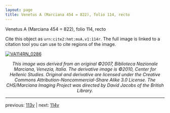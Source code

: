 ```yaml
---
layout: page
title: Venetus A (Marciana 454 = 822), folio 114, recto
---
```


Venetus A (Marciana 454 = 822), folio 114, recto

Cite this object as `urn:cite2:hmt:msA.v1:114r`.  The full image is linked to a citation tool you can use to cite regions of the image.

[![VA114RN_0286](http://www.homermultitext.org/iipsrv?IIIF=/project/homer/pyramidal/deepzoom/hmt/vaimg/2017a/VA114RN_0286.tif/full/800,/0/default.jpg)](http://www.homermultitext.org/ict2/?urn=urn:cite2:hmt:vaimg.2017a:VA114RN_0286) 

<p style="text-align: center; font-style: italic;">This image was derived from an original ©2007, Biblioteca Nazionale Marciana, Venezia, Italia. The derivative image is ©2010, Center for Hellenic Studies. Original and derivative are licensed under the Creative Commons Attribution-Noncommercial-Share Alike 3.0 License. The CHS/Marciana Imaging Project was directed by David Jacobs of the British Library.</p>

---

previous: [113v](../113v/) | next: [114v](../114v/)